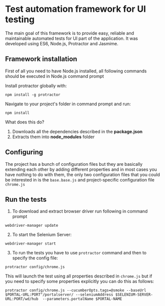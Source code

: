 # Test automation framework for UI testing

The main goal of this framework is to provide easy, reliable and maintainable automated tests for UI part of the application. It was developed using ES6, Node.js, Protractor and Jasmime.

## Framework installation

First of all you need to have Node.js installed, all following commands should be executed in Node.js command prompt

Install protractor globally with:
```
npm install -g protractor
```

Navigate to your project's folder in command prompt and run:
```
npm install
```

What does this do?

1. Downloads all the dependencies described in the **package.json**
2. Extracts them into **node_modules** folder


## Configuring

The project has a bunch of configuration files but they are basically extending each other by adding different properties and in most cases you have nothing to do with them, the only two configuration files that you could be interested in is the ```base.base.js``` and project-specific configuration file ```chrome.js```


## Run the tests

1. To download and extract browser driver run following in command prompt
```
webdriver-manager update
```
2. To start the Selenium Server:
```
webdriver-manager start
```
3. To run the tests you have to use ```protractor``` command and then to specify the config file:
```
protractor config/chrome.js
```

This will launch the test using all properties described in ```chrome.js``` but if you need to specify some properties explicitly you can do this as follows:
```
protractor config/chrome.js --cucumberOpts.tags=@smoke --baseUrl $PORTAL-URL:PORT"/portalserver/ --seleniumAddress $SELENIUM-SERVER-URL:PORT/wd/hub  --parameters.portalName $PORTAL-NAME
```
